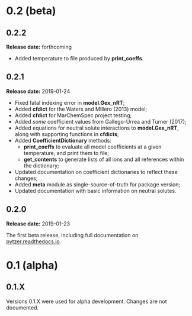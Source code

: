# 0.2 (beta)

## 0.2.2

**Release date:** forthcoming

  * Added temperature to file produced by **print_coeffs**.

## 0.2.1

**Release date:** 2019-01-24

  * Fixed fatal indexing error in **model.Gex_nRT**;
  * Added **cfdict** for the Waters and Millero (2013) model;
  * Added **cfdict** for MarChemSpec project testing;
  * Added *some* coefficient values from Gallego-Urrea and Turner (2017);
  * Added equations for neutral solute interactions to **model.Gex_nRT**, along with supporting functions in **cfdicts**;
  * Added **CoefficientDictionary** methods:
    * **print_coeffs** to evaluate all model coefficients at a given temperature, and print them to file;
    * **get_contents** to generate lists of all ions and all references within the dictionary;
  * Updated documentation on coefficient dictionaries to reflect these changes;
  * Added **meta** module as single-source-of-truth for package version;
  * Updated documentation with basic information on neutral solutes.

## 0.2.0

**Release date:** 2019-01-23

The first beta release, including full documentation on [pytzer.readthedocs.io](https://pytzer.readthedocs.io).

# 0.1 (alpha)

## 0.1.X

Versions 0.1.X were used for alpha development. Changes are not documented.
